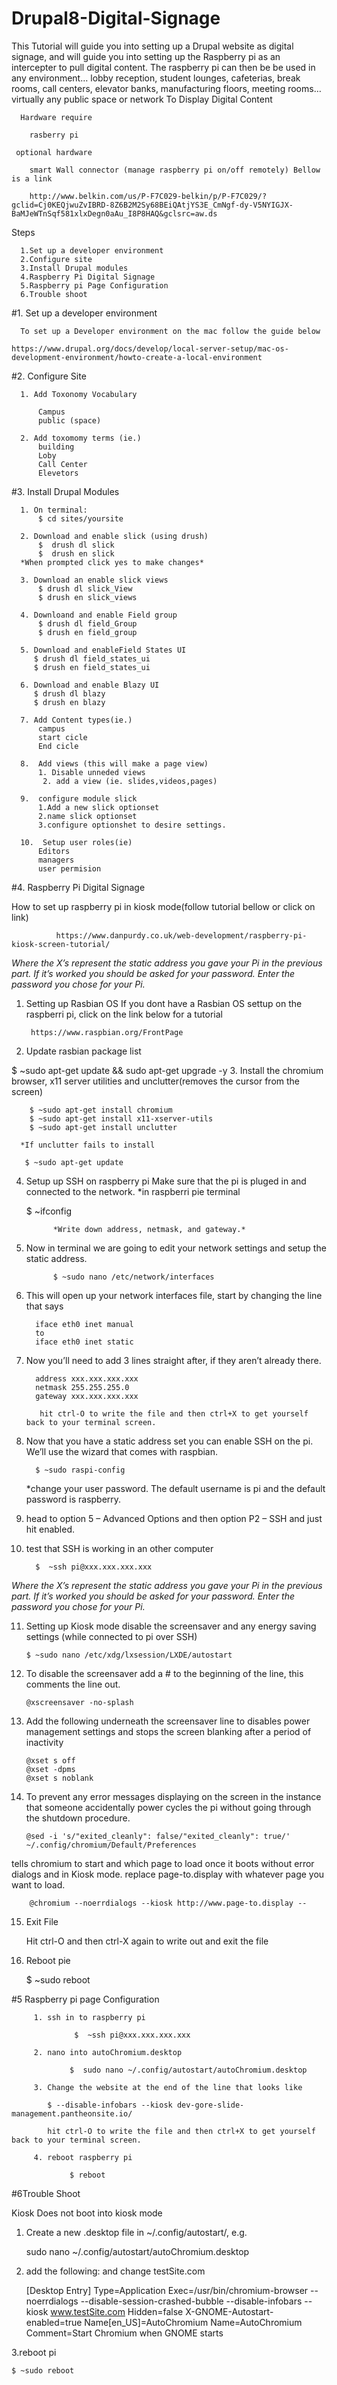 # Drupal8-Digital-Signage
This Tutorial will guide you into setting up a Drupal website as digital signage, and will  guide you into setting up the Raspberry pi as an intercepter to pull digital content. The raspberry pi can then be be used in any environment… lobby reception, student lounges, cafeterias, break rooms, call centers, elevator banks, manufacturing floors, meeting rooms…virtually any public space or network To Display Digital Content

      Hardware require
     
        rasberry pi 
        
     optional hardware
     
        smart Wall connector (manage raspberry pi on/off remotely) Bellow is a link 
        
        http://www.belkin.com/us/P-F7C029-belkin/p/P-F7C029/?gclid=Cj0KEQjwuZvIBRD-8Z6B2M2Sy68BEiQAtjYS3E_CmNgf-dy-V5NYIGJX-BaMJeWTnSqf581xlxDegn0aAu_I8P8HAQ&gclsrc=aw.ds
        
  Steps
  
      1.Set up a developer environment 
      2.Configure site
      3.Install Drupal modules
      4.Raspberry Pi Digital Signage
      5.Raspberry pi Page Configuration
      6.Trouble shoot 
  
  #1. Set up a developer environment
  
      To set up a Developer environment on the mac follow the guide below
      
    https://www.drupal.org/docs/develop/local-server-setup/mac-os-development-environment/howto-create-a-local-environment
  
  #2. Configure Site 
  
      1. Add Toxonomy Vocabulary 
  
          Campus
          public (space)
       
      2. Add toxomomy terms (ie.)
          building
          Loby
          Call Center
          Elevetors
 
#3. Install Drupal Modules

      1. On terminal:
          $ cd sites/yoursite
 
      2. Download and enable slick (using drush)
          $  drush dl slick
          $  drush en slick
      *When prompted click yes to make changes*

      3. Download an enable slick views
          $ drush dl slick_View
          $ drush en slick_views
    
      4. Downloand and enable Field group
          $ drush dl field_Group
          $ drush en field_group
    
      5. Download and enableField States UI
         $ drush dl field_states_ui
         $ drush en field_states_ui
 
      6. Download and enable Blazy UI
         $ drush dl blazy
         $ drush en blazy
         
      7. Add Content types(ie.)
          campus
          start cicle
          End cicle
    
      8.  Add views (this will make a page view)
          1. Disable unneded views
           2. add a view (ie. slides,videos,pages)
   
      9.  configure module slick 
          1.Add a new slick optionset
          2.name slick optionset 
          3.configure optionshet to desire settings.
    
      10.  Setup user roles(ie)
          Editors
          managers
          user permision 
      
#4. Raspberry Pi Digital Signage 

How to set up raspberry pi in kiosk mode(follow tutorial bellow or click on link)

              https://www.danpurdy.co.uk/web-development/raspberry-pi-kiosk-screen-tutorial/
              
*Where the X’s represent the static address you gave your Pi in the previous part. If it’s worked you should be asked                          for your password. Enter the password you chose for your Pi.*


1. Setting up Rasbian OS If you dont have a Rasbian OS settup on the raspberri pi, click on the link below for a tutorial

        https://www.raspbian.org/FrontPage

2. Update rasbian package list

 $ ~sudo apt-get update && sudo apt-get upgrade -y
3. Install the chromium browser, x11 server utilities and unclutter(removes the cursor from the screen)

        $ ~sudo apt-get install chromium 
        $ ~sudo apt-get install x11-xserver-utils      
        $ ~sudo apt-get install unclutter 
        
      *If unclutter fails to install
      
       $ ~sudo apt-get update
        
4. Setup up SSH on raspberry pi Make sure that the pi is pluged in and connected to the network. *in raspberri pie terminal

    $ ~ifconfig

             *Write down address, netmask, and gateway.*
5. Now in terminal we are going to edit your network settings and setup the static address.

             $ ~sudo nano /etc/network/interfaces
6. This will open up your network interfaces file, start by changing the line that says

         iface eth0 inet manual
         to
         iface eth0 inet static
7. Now you’ll need to add 3 lines straight after, if they aren’t already there.

         address xxx.xxx.xxx.xxx
         netmask 255.255.255.0
         gateway xxx.xxx.xxx.xxx

          hit ctrl-O to write the file and then ctrl+X to get yourself back to your terminal screen.
8. Now that you have a static address set you can enable SSH on the pi. We’ll use the wizard that comes with raspbian.

         $ ~sudo raspi-config
      *change your user password. The default username is pi and the default password is raspberry.
9. head to option 5 – Advanced Options and then option P2 – SSH and just hit enabled.

10. test that SSH is working in an other computer

          $  ~ssh pi@xxx.xxx.xxx.xxx
*Where the X’s represent the static address you gave your Pi in the previous part. If it’s worked you should be asked                          for your password. Enter the password you chose for your Pi.*

11. Setting up Kiosk mode disable the screensaver and any energy saving settings (while connected to pi over SSH)

        $ ~sudo nano /etc/xdg/lxsession/LXDE/autostart

12. To disable the screensaver add a # to the beginning of the line, this comments the line out.

        @xscreensaver -no-splash
13. Add the following underneath the screensaver line to disables power management settings and stops the screen blanking after a period of inactivity

        @xset s off
        @xset -dpms
        @xset s noblank
14. To prevent any error messages displaying on the screen in the instance that someone accidentally power cycles the pi without going through the shutdown procedure.

        @sed -i 's/"exited_cleanly": false/"exited_cleanly": true/' ~/.config/chromium/Default/Preferences
tells chromium to start and which page to load once it boots without error dialogs and in Kiosk mode. replace page-to.display with whatever page you want to load.

        @chromium --noerrdialogs --kiosk http://www.page-to.display --
15. Exit File

    Hit ctrl-O and then ctrl-X again to write out and exit the file
16. Reboot pie
      
      $ ~sudo reboot

#5 Raspberry pi page Configuration

         1. ssh in to raspberry pi
         
                  $  ~ssh pi@xxx.xxx.xxx.xxx  
                  
         2. nano into autoChromium.desktop
         
                 $  sudo nano ~/.config/autostart/autoChromium.desktop
                 
         3. Change the website at the end of the line that looks like 
         
            $ --disable-infobars --kiosk dev-gore-slide-management.pantheonsite.io/
            
            hit ctrl-O to write the file and then ctrl+X to get yourself back to your terminal screen.
            
         4. reboot raspberry pi
                 
                 $ reboot
      
#6Trouble Shoot

Kiosk Does not boot into kiosk mode

1. Create a new .desktop file in ~/.config/autostart/, e.g.

      sudo nano ~/.config/autostart/autoChromium.desktop
      
2. add the following: and change testSite.com

      [Desktop Entry]
      Type=Application
      Exec=/usr/bin/chromium-browser --noerrdialogs --disable-session-crashed-bubble --disable-infobars --kiosk www.testSite.com
      Hidden=false
      X-GNOME-Autostart-enabled=true
      Name[en_US]=AutoChromium
      Name=AutoChromium
      Comment=Start Chromium when GNOME starts
      
3.reboot pi

    $ ~sudo reboot
